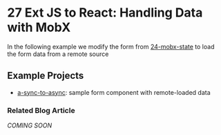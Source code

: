 # 27 Ext JS to React: Handling Data with MobX

In the following example we modify the form from [24-mobx-state](../24-mobx-state/) to load the form data from a remote source

## Example Projects

 - [a-sync-to-async](./a-sync-to-async): sample form component with remote-loaded data

### Related Blog Article

*COMING SOON*